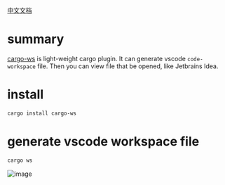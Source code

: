 [中文文档](https://github.com/lack-io/cargo-ws/blob/main/README_CN.md)
# summary
[cargo-ws](https://github.com/lack-io/cargo-ws) is light-weight cargo plugin. It can generate vscode `code-workspace` file.  Then you can view file that be opened, like Jetbrains Idea.

# install
```bash
cargo install cargo-ws
```

# generate vscode workspace file
```bash
cargo ws
```

![image](https://raw.githubusercontent.com/lack-io/cargo-ws/main/images/image.png)